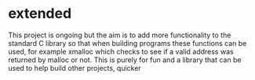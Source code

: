 # extended

This project is ongoing but the aim is to add more functionality to the standard C library so that when building programs these functions can be used, for example xmalloc which checks to see if a valid address was returned by malloc or not. This is purely for fun and a library that can be used to help build other projects, quicker
